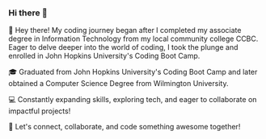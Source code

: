 ### Hi there 👋



👋 Hey there! My coding journey began after I completed my associate degree in Information Technology from my local community college CCBC. Eager to delve deeper into the world of coding, I took the plunge and enrolled in John Hopkins University's Coding Boot Camp.

🎓 Graduated from John Hopkins University's Coding Boot Camp and later obtained a Computer Science Degree from Wilmington University.

💻 Constantly expanding skills, exploring tech, and eager to collaborate on impactful projects! 

🌱 Let's connect, collaborate, and code something awesome together!
